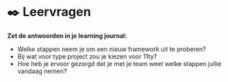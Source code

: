 # ✒️ Leervragen
**Zet de antwoorden in je learning journal:**

- Welke stappen neem je om een nieuw framework uit te proberen?
- Bij wat voor type project zou je kiezen voor 11ty?
- Hoe heb je ervoor gezorgd dat je met je team weet welke stappen jullie vandaag nemen?